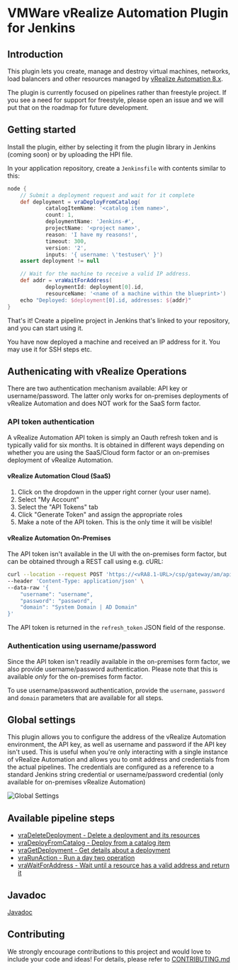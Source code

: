 # VMWare vRealize Automation Plugin for Jenkins

## Introduction

This plugin lets you create, manage and destroy virtual machines, networks, load balancers
and other resources managed by [vRealize Automation 8.x](https://www.vmware.com/products/vrealize-automation.html). 

The plugin is currently focused on pipelines rather than freestyle project. If you see
a need for support for freestyle, please open an issue and we will put that on the 
roadmap for future development.

## Getting started

Install the plugin, either by selecting it from the plugin library in Jenkins (coming soon)
or by uploading the HPI file. 

In your application repository, create a ```Jenkinsfile``` with contents similar to this:

```groovy
node {
    // Submit a deployment request and wait for it complete
    def deployment = vraDeployFromCatalog(
            catalogItemName: '<catalog item name>',
            count: 1,
            deploymentName: 'Jenkins-#',
            projectName: '<project name>',
            reason: 'I have my reasons!',
            timeout: 300,
            version: '2',
            inputs: '{ username: \'testuser\' }')
    assert deployment != null

    // Wait for the machine to receive a valid IP address. 
    def addr = vraWaitForAddress(
            deploymentId: deployment[0].id,
            resourceName: '<name of a machine within the blueprint>')
    echo "Deployed: $deployment[0].id, addresses: ${addr}"
}
```

That's it! Create a pipeline project in Jenkins that's linked to your repository, and you 
can start using it.

You have now deployed a machine and received an IP address for it. You may 
use it for SSH steps etc.

## Authenicating with vRealize Operations
There are two authentication mechanism available: API key or username/password. The latter
only works for on-premises deployments of vRealize Automation and does NOT work for the SaaS
form factor.

### API token authentication
A vRealize Automation API token is simply an Oauth refresh token and is typically valid for
six months. It is obtained in different ways depending on whether you are using the SaaS/Cloud
form factor or an on-premises deployment of vRealize Automation.

#### vRealize Automation Cloud (SaaS)
1. Click on the dropdown in the upper right corner (your user name).
2. Select "My Account"
3. Select the "API Tokens" tab
4. Click "Generate Token" and assign the appropriate roles
5. Make a note of the API token. This is the only time it will be visible!

#### vRealize Automation On-Premises
The API token isn't available in the UI with the on-premises form factor, but can be
obtained through a REST call using e.g. cURL:

```bash
curl --location --request POST 'https://<vRA8.1-URL>/csp/gateway/am/api/login?access_token' \
--header 'Content-Type: application/json' \
--data-raw '{
	"username": "username",
	"password": "password",
	"domain": "System Domain | AD Domain"
}'
```

The API token is returned in the ```refresh_token``` JSON field of the response.

### Authentication using username/password
Since the API token isn't readily available in the on-premises form factor, we also
provide username/password authentication. Please note that this is available *only* for
the on-premises form factor.

To use username/password authentication, provide the ```username```, ```password``` and
```domain``` parameters that are available for all steps.

## Global settings
This plugin allows you to configure the address of the vRealize Automation environment, 
the API key, as well as username and password if the API key isn't used. This is useful when you're only interacting with a single 
instance of vRealize Automation and allows you to omit address and credentials from the 
actual  pipelines. The credentials are configured as a reference to a standard Jenkins 
string credential or username/password credential (only available for on-premises vRealize
Automation)

![Global Settings](docs/img/global_settings.png)

## Available pipeline steps
* [vraDeleteDeployment - Delete a deployment and its resources](docs/vraDeleteDeployment.md)
* [vraDeployFromCatalog - Deploy from a catalog item](docs/vraDeployFromCatalog.md)
* [vraGetDeployment - Get details about a deployment](docs/vraGetDeployment.md)
* [vraRunAction - Run a day two operation](docs/vraRunAction.md)
* [vraWaitForAddress - Wait until a resource has a valid address and return it](docs/vraWaitForAddress.md)

## Javadoc
[Javadoc](https://prydin.github.io/vrealize-automation-plugin-for-jenkins/apidocs/)

## Contributing

We strongly encourage contributions to this project and would love to include your code and ideas!
For details, please refer to [CONTRIBUTING.md](CONTRIBUTING.md)

